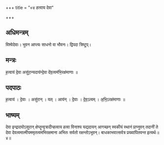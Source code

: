 +++
title = "०४ हत्वाय देवा"

+++
## अधिमन्त्रम्
विश्वेदेवाः। भुवन आप्त्यः साधनो वा भौवनः। द्विपदा त्रिष्टुप्।

## मन्त्रः
ह॒त्वाय॑ दे॒वा असु॑रा॒न्यदाय॑न्दे॒वा दे॑व॒त्वम॑भि॒रक्ष॑माणाः ॥

## पदपाठः
ह॒त्वाय॑ । दे॒वाः । असु॑रान् । यत् । आय॑न् । दे॒वाः । दे॒व॒ऽत्वम् । अ॒भि॒ऽरक्ष॑माणाः ॥

## भाष्यम्
देवा इन्द्रादयोऽसुरान् क्षेप्तॄन्वृत्रादीन्हत्वाय हत्वा विनाश्य यद्यदायन् आगच्छन् स्वकीयं स्थानं प्राप्नुवन् तदानीं ते देवा देवत्वमात्मीयममृतत्वमभिरक्षमाना अभितः सर्वतो रक्षन्तोऽभूवन्। बाधकाभवात्सर्वत्र प्रख्यापितवन्त इत्यर्थः॥४॥